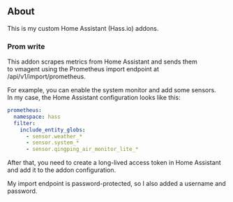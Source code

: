 ## About
This is my custom Home Assistant (Hass.io) addons.
### Prom write
This addon scrapes metrics from Home Assistant and sends them  
to vmagent using the Prometheus import endpoint at /api/v1/import/prometheus.  

For example, you can enable the system monitor and add some sensors.  
In my case, the Home Assistant configuration looks like this:
```yaml
prometheus:
  namespace: hass
  filter:
    include_entity_globs:
      - sensor.weather_*
      - sensor.system_*
      - sensor.qingping_air_monitor_lite_*
```
After that, you need to create a long-lived access token in Home Assistant
and add it to the addon configuration.

My import endpoint is password-protected, so I also added a username and password.
